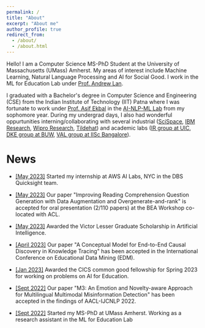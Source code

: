 ```yaml
---
permalink: /
title: "About"
excerpt: "About me"
author_profile: true
redirect_from: 
  - /about/
  - /about.html
---
```


Hello! I am a Computer Science MS-PhD Student at the University of Massachusetts (UMass) Amherst. My areas of interest include Machine Learning, Natural Language Processing and AI for Social Good. I work in the ML for Education Lab under [Prof. Andrew Lan](https://www.cics.umass.edu/people/lan-andrew).


I graduated with a Bachelor's degree in Computer Science and Engineering (CSE) from the Indian Institute of Technology (IIT) Patna where I was fortunate to work under [Prof. Asif Ekbal](https://www.asifekbal.com/) in the [AI-NLP-ML Lab](https://www.iitp.ac.in/~ai-nlp-ml/) from my sophomore year. During my undergrad days, I also had wonderful oppurtunities interning/collaborating with several industrial ([SciSpace](https://typeset.io/), [IBM Research](https://research.ibm.com/), [Wipro Research](https://www.wipro.com/innovation/research/), [Tildehat](https://in.linkedin.com/company/tildehat?original_referer=https%3A%2F%2Fwww.google.com%2F)) and academic labs ([IR group at UIC](https://www.cs.uic.edu/~cornelia/index.html), [DKE group at BUW](https://gipplab.org/), [VAL group at IISc Bangalore](https://val.cds.iisc.ac.in/)).


News
======
* <u>[May 2023]</u> Started my internship at AWS AI Labs, NYC in the DBS Quicksight team.  

* <u>[May 2023]</u> Our paper "Improving Reading Comprehension Question Generation with Data Augmentation and Overgenerate-and-rank" is accepted for oral presentation (2/110 papers) at the BEA Workshop co-located with ACL. 

* <u>[May 2023]</u> Awarded the Victor Lesser Graduate Scholarship in Artificial Intelligence.

* <u>[April 2023]</u> Our paper "A Conceptual Model for End-to-End Causal Discovery in Knowledge Tracing" has been accepted in the International Conference on Educational Data Mining (EDM).

* <u>[Jan 2023]</u> Awarded the CICS common good fellowship for Spring 2023 for working on problems on AI for Education. 

* <u>[Sept 2022]</u> Our paper "M3: An Emotion and Novelty-aware Approach for Multilingual Multimodal Misinformation Detection" has been accepted in the findings of AACL-IJCNLP 2022.

* <u>[Sept 2022]</u> Started my MS-PhD at UMass Amherst. Working as a research assistant in the ML for Education Lab
